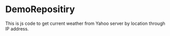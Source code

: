 # DemoRepositiry
This is js code to get current weather from Yahoo server by location through IP address.
